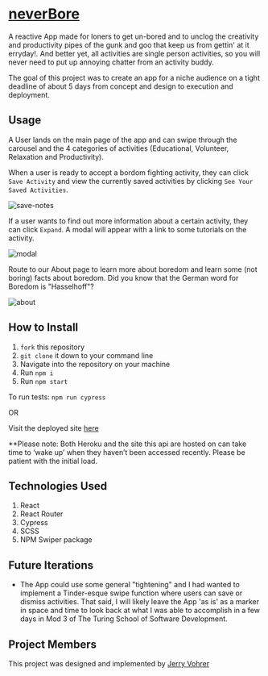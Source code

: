 # [neverBore](https://earsplitting-stem.surge.sh/)

A reactive App made for loners to get un-bored and to unclog the creativity and productivity pipes of the gunk and goo that keep us from gettin' at it erryday!. And better yet, all activities are single person activities, so you will never need to put up annoying chatter from an activity buddy. 

The goal of this project was to create an app for a niche audience on a tight deadline of about 5 days from concept and design to execution and deployment. 

## Usage
A User lands on the main page of the app and can swipe through the carousel and the 4 categories of activities (Educational, Volunteer, Relaxation and Productivity).


When a user is ready to accept a bordom fighting activity, they can click `Save Activity` and view the currently saved activities by clicking `See Your Saved Activities`. 

![save-notes](https://user-images.githubusercontent.com/92649050/164998408-cd671620-9197-4aa3-9b18-2e5ab032f2bc.gif)

If a user wants to find out more information about a certain activity, they can click `Expand`. A modal will appear with a link to some tutorials on the activity.

![modal](https://user-images.githubusercontent.com/92649050/164998259-f6f17527-a77b-434e-b6ee-17203aa469af.gif)

Route to our About page to learn more about boredom and learn some (not boring) facts about boredom. Did you know that the German word for Boredom is "Hasselhoff"?

![about](https://user-images.githubusercontent.com/92649050/164998305-c423d394-39f0-4f6d-8f9d-1898006efd26.gif)


## How to Install
1. `fork` this repository
2. `git clone` it down to your command line
3. Navigate into the repository on your machine
4. Run `npm i`
5. Run `npm start`

To run tests: `npm run cypress`

OR

Visit the deployed site [here](http://futur-mystic.herokuapp.com/)

**Please note: Both Heroku and the site this api are hosted on can take time to ‘wake up’ when they haven’t been accessed recently. Please be patient with the initial load.


## Technologies Used
1. React
2. React Router
3. Cypress
4. SCSS
5. NPM Swiper package


## Future Iterations
- The App could use some general "tightening" and I had wanted to implement a Tinder-esque swipe function where users can save or dismiss activities. That said, I will likely leave the App 'as is' as a marker in space and time to look back at what I was able to accomplish in a few days in Mod 3 of The Turing School of Software Development. 


## Project Members
This project was designed and implemented by [Jerry Vohrer](https://github.com/Jerry-Vrrr)

